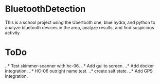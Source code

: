 # BluetoothDetection
This is a school project using the Ubertooth one, blue hydra, and python to analyze bluetooth devices in the area, analyze results, and find suspicious activity

# ToDo
..* Test skimmer-scanner with hc-06.
..* Add gui to screen.
..* Add docker integration.
..* HC-06 outright name test.
..* create salt state.
..* Add GPS integration.
